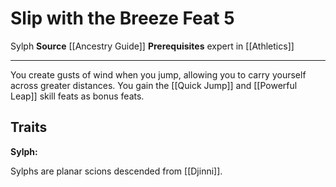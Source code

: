 ﻿---
actions: null
cost: null
element: null
feat: Slip with the Breeze
frequency: null
heighten_level: null
id: '2597'
level: '5'
name: Slip with the Breeze
prerequisite: Expert in [[DATABASE/skill/Athletics|Athletics]]
rarity: Common
requirement: null
school: null
source: '[[DATABASE/source/Ancestry Guide|Ancestry Guide]]'
subcategory: null
trait:
- '[[DATABASE/trait/Sylph|Sylph]]'
trigger: null
type: Feat

---
# Slip with the Breeze <span class="item-type">Feat 5</span>

<span class="item-trait">Sylph</span>
**Source** [[Ancestry Guide]] 
**Prerequisites** expert in [[Athletics]]

---
You create gusts of wind when you jump, allowing you to carry yourself across greater distances. You gain the [[Quick Jump]] and [[Powerful Leap]] skill feats as bonus feats.

## Traits

**Sylph:**

Sylphs are planar scions descended from [[Djinni]].